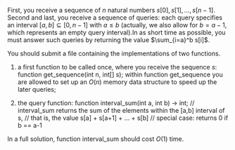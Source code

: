 First, you receive a sequence of $n$ natural numbers $s[0], s[1], \ldots, s[n-1]$.
Second and last, you receive a sequence of queries:
each query specifies an interval $[a,b] \subseteq [0,n-1]$ with $a\leq b$
(actually, we also allow for $b=a-1$, which represents an empty query interval).In as short time as possible,
you must answer such queries by returning the value $\sum_{i=a}^b s[i]$.

You should submit a file containing the implementations of two functions.

1. a first function to be called once, where you receive the sequence $s$:
      function get_sequence(int n, int[] s);
   within function get_sequence you are allowed to set up an $O(n)$ memory
   data structure to speed up the later queries;

2. the query function:
      function interval_sum(int a, int b) -> int;
      // interval_sum returns the sum of the elements within the [a,b] interval of s,
      //   that is, the value s[a] + s[a+1] + ...  + s[b]
      // special case: returns 0 if b == a-1

In a full solution, function interval_sum should cost $O(1)$ time.